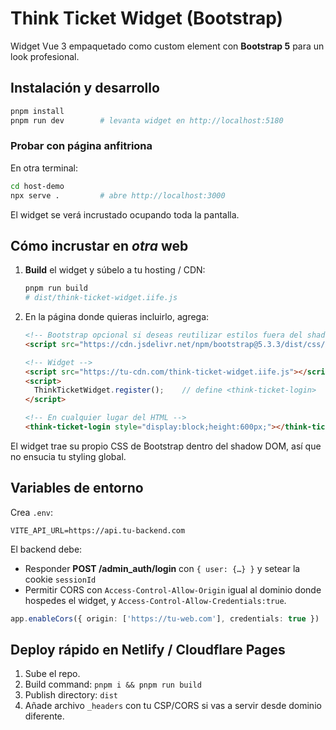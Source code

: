 # Think Ticket Widget (Bootstrap)

Widget Vue 3 empaquetado como custom element con **Bootstrap 5** para un look profesional.

## Instalación y desarrollo

```bash
pnpm install
pnpm run dev        # levanta widget en http://localhost:5180
```

### Probar con página anfitriona

En otra terminal:

```bash
cd host-demo
npx serve .         # abre http://localhost:3000
```

El widget se verá incrustado ocupando toda la pantalla.

## Cómo incrustar en _otra_ web

1. **Build** el widget y súbelo a tu hosting / CDN:

   ```bash
   pnpm run build
   # dist/think-ticket-widget.iife.js
   ```

2. En la página donde quieras incluirlo, agrega:

   ```html
   <!-- Bootstrap opcional si deseas reutilizar estilos fuera del shadow root -->
   <script src="https://cdn.jsdelivr.net/npm/bootstrap@5.3.3/dist/css/bootstrap.min.js"></script>

   <!-- Widget -->
   <script src="https://tu-cdn.com/think-ticket-widget.iife.js"></script>
   <script>
     ThinkTicketWidget.register();    // define <think-ticket-login>
   </script>

   <!-- En cualquier lugar del HTML -->
   <think-ticket-login style="display:block;height:600px;"></think-ticket-login>
   ```

El widget trae su propio CSS de Bootstrap dentro del shadow DOM, así que no ensucia tu styling global.

## Variables de entorno

Crea `.env`:

```
VITE_API_URL=https://api.tu-backend.com
```

El backend debe:

- Responder **POST /admin_auth/login** con `{ user: {…} }` y setear la cookie `sessionId`  
- Permitir CORS con `Access-Control-Allow-Origin` igual al dominio donde hospedes el widget, y `Access-Control-Allow-Credentials:true`.

```ts
app.enableCors({ origin: ['https://tu-web.com'], credentials: true })
```

## Deploy rápido en Netlify / Cloudflare Pages

1. Sube el repo.
2. Build command: `pnpm i && pnpm run build`
3. Publish directory: `dist`
4. Añade archivo `_headers` con tu CSP/CORS si vas a servir desde dominio diferente.
